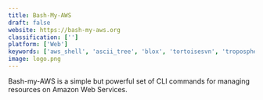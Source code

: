 ```yaml
---
title: Bash-My-AWS
draft: false 
website: https://bash-my-aws.org
classification: ['']
platform: ['Web']
keywords: ['aws_shell', 'ascii_tree', 'blox', 'tortoisesvn', 'troposphere', 'wasmer', 'awless', 'scoop']
image: logo.png
---
```

Bash-my-AWS is a simple but powerful set of CLI commands for managing resources on Amazon Web Services.
